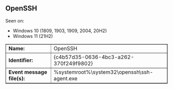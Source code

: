 ## OpenSSH

Seen on:
* Windows 10 (1809, 1903, 1909, 2004, 20H2)
* Windows 11 (21H2)

<table border="1" class="docutils">
  <tbody>
    <tr>
      <td><b>Name:</b></td>
      <td>OpenSSH</td>
    </tr>
    <tr>
      <td><b>Identifier:</b></td>
      <td>{c4b57d35-0636-4bc3-a262-370f249f9802}</td>
    </tr>
    <tr>
      <td><b>Event message file(s):</b></td>
      <td>%systemroot%\system32\openssh\ssh-agent.exe</td>
    </tr>
  </tbody>
</table>

&nbsp;

